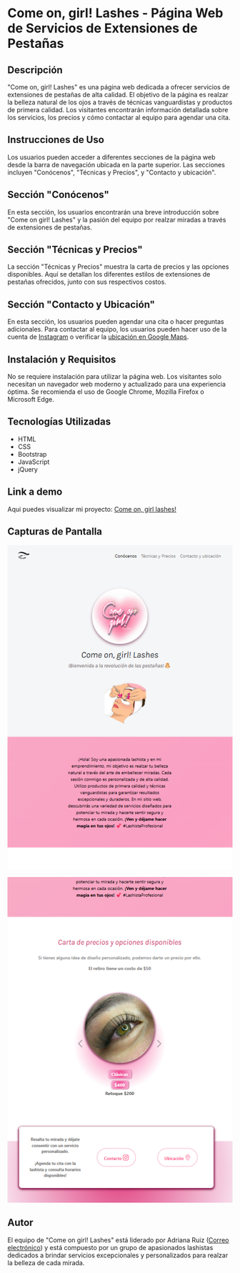 # Come on, girl! Lashes - Página Web de Servicios de Extensiones de Pestañas 
## Descripción

"Come on, girl! Lashes" es una página web dedicada a ofrecer servicios de extensiones de pestañas de alta calidad. El objetivo de la página es realzar la belleza natural de los ojos a través de técnicas vanguardistas y productos de primera calidad. Los visitantes encontrarán información detallada sobre los servicios, los precios y cómo contactar al equipo para agendar una cita.

## Instrucciones de Uso

Los usuarios pueden acceder a diferentes secciones de la página web desde la barra de navegación ubicada en la parte superior. Las secciones incluyen "Conócenos", "Técnicas y Precios", y "Contacto y ubicación".

## Sección "Conócenos"

En esta sección, los usuarios encontrarán una breve introducción sobre "Come on girl! Lashes" y la pasión del equipo por realzar miradas a través de extensiones de pestañas.

## Sección "Técnicas y Precios"

La sección "Técnicas y Precios" muestra la carta de precios y las opciones disponibles. Aquí se detallan los diferentes estilos de extensiones de pestañas ofrecidos, junto con sus respectivos costos.

## Sección "Contacto y Ubicación"

En esta sección, los usuarios pueden agendar una cita o hacer preguntas adicionales. Para contactar al equipo, los usuarios pueden hacer uso de la cuenta de [Instagram](https://instagram.com/comeongirl_lashes?igshid=MzRlODBiNWFlZA==) o verificar la [ubicación en Google Maps](https://maps.app.goo.gl/HhKKwiA8zVyUaPpX8?g_st=ii).

## Instalación y Requisitos

No se requiere instalación para utilizar la página web. Los visitantes solo necesitan un navegador web moderno y actualizado para una experiencia óptima. Se recomienda el uso de Google Chrome, Mozilla Firefox o Microsoft Edge.

## Tecnologías Utilizadas

- HTML
- CSS
- Bootstrap
- JavaScript
- jQuery

## Link a demo
Aqui puedes visualizar mi proyecto: [Come on, girl lashes!](#)

## Capturas de Pantalla

![Captura de Pantalla 1](imagenes/2023-08-03.png)

![Captura de Pantalla 2](imagenes/ss2.png)

## Autor

El equipo de "Come on girl! Lashes" está liderado por Adriana Ruiz ([Correo electrónico](mailto:ruizadriana7503@gmail.com)) y está compuesto por un grupo de apasionados lashistas dedicados a brindar servicios excepcionales y personalizados para realzar la belleza de cada mirada.
